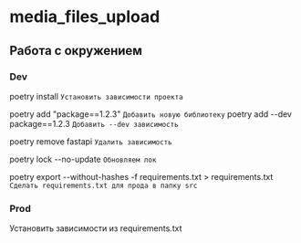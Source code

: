# media_files_upload

## Работа с окружением

### Dev

poetry install  `Установить зависимости проекта`

poetry add "package==1.2.3"  `Добавить новую библиотеку`
poetry add --dev package==1.2.3  `Добавить --dev зависимость`

poetry remove fastapi  `Удалить зависимость`

poetry lock --no-update  `Обновляем лок`

poetry export --without-hashes -f requirements.txt > requirements.txt  `Сделать requirements.txt для прода в папку src`  <!-- # TODO Собрать файл в конце -->

### Prod

Установить зависимости из requirements.txt

<!-- TODO Дописать README.md -->